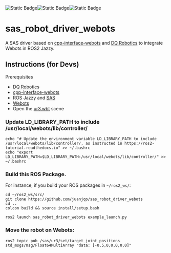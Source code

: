 ![Static Badge](https://img.shields.io/badge/status-experimental-critical)![Static Badge](https://img.shields.io/badge/Written_in-C%2B%2B17-blue)![Static Badge](https://img.shields.io/badge/Webots-R2025a-orange)

# sas_robot_driver_webots

A SAS driver based on [cpp-interface-webots](https://github.com/juanjqo/cpp-interface-webots) and [DQ Robotics](https://github.com/dqrobotics/cpp) to integrate Webots in ROS2 Jazzy.


## Instructions (for Devs)

Prerequisites
- [DQ Robotics](https://github.com/dqrobotics/cpp)
- [cpp-interface-webots](https://github.com/juanjqo/cpp-interface-webots)
- ROS Jazzy and [SAS](https://smartarmstack.github.io/)
- [Webots](https://cyberbotics.com/) 
- Open the [ur3.wbt](https://github.com/juanjqo/sas_robot_driver_webots/blob/main/worlds/ur3.wbt) scene

### Update LD_LIBRARY_PATH to include /usr/local/webots/lib/controller/

```shell
echo "# Update the environment variable LD_LIBRARY_PATH to include /usr/local/webots/lib/controller/, as instructed in https://ros2-tutorial.readthedocs.io" >> ~/.bashrc
echo "export LD_LIBRARY_PATH=$LD_LIBRARY_PATH:/usr/local/webots/lib/controller/" >> ~/.bashrc
```

### Build this ROS Package. 
For instance, if you build your ROS packages in `~/ros2_ws/`:
``` shell
cd ~/ros2_ws/src/
git clone https://github.com/juanjqo/sas_robot_driver_webots
cd ..
colcon build && source install/setup.bash
```

```shell
ros2 launch sas_robot_driver_webots example_launch.py 
```

### Move the robot on Webots:

```shell
ros2 topic pub /sas/ur3/set/target_joint_positions std_msgs/msg/Float64MultiArray "data: [-0.5,0,0,0,0,0]"
```
